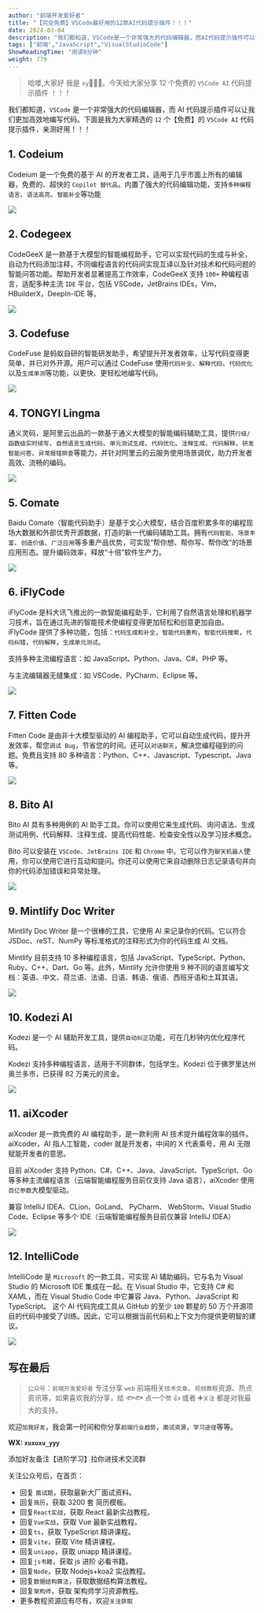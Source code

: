 ```yaml
---
author: "前端开发爱好者"
title: "【完全免费】VSCode最好用的12款AI代码提示插件！！！"
date: 2024-03-04
description: "我们都知道，VSCode是一个非常强大的代码编辑器，而AI代码提示插件可以让我们更加高效地编写代码。下面是我为大家精选的12个【免费】的VSCodeAI代码提示插件，亲测好用！！！1"
tags: ["前端","JavaScript","VisualStudioCode"]
ShowReadingTime: "阅读6分钟"
weight: 779
---
```

> 哈喽,大家好 我是 `xy`👨🏻‍💻。今天给大家分享 12 个免费的 `VSCode AI` 代码提示插件 ！！！

我们都知道，`VSCode` 是一个非常强大的代码编辑器，而 AI 代码提示插件可以让我们更加高效地编写代码。下面是我为大家精选的 `12` 个【免费】的 `VSCode AI` 代码提示插件，亲测好用！！！

1\. Codeium
-----------

Codeium 是一个免费的基于 AI 的开发者工具，适用于几乎市面上所有的编辑器，免费的、超快的 `Copilot 替代品`。内置了强大的代码编辑功能，支持`多种编程语言`、`语法高亮`、`智能补全`等功能

![](https://p3-juejin.byteimg.com/tos-cn-i-k3u1fbpfcp/35cf5e886728489f93d2e7bb542abd7e~tplv-k3u1fbpfcp-jj-mark:3024:0:0:0:q75.awebp#?w=1616&h=883&s=274201&e=png&b=0a0e16)

2\. Codegeex
------------

CodeGeeX 是一款基于大模型的智能编程助手，它可以实现代码的生成与补全，自动为代码添加注释，不同编程语言的代码间实现互译以及针对技术和代码问题的智能问答功能。帮助开发者显著提高工作效率，CodeGeeX 支持 `100+` 种编程语言，适配多种主流 `IDE` 平台，包括 VSCode，JetBrains IDEs，Vim，HBuilderX，DeepIn-IDE 等。

![](https://p3-juejin.byteimg.com/tos-cn-i-k3u1fbpfcp/aba45d34719e4bbcaa2c4f048e84fe59~tplv-k3u1fbpfcp-jj-mark:3024:0:0:0:q75.awebp#?w=1618&h=916&s=152390&e=png&b=070912)

3\. Codefuse
------------

CodeFuse 是蚂蚁自研的智能研发助手，希望提升开发者效率，让写代码变得更简单，并已对外开源。用户可以通过 CodeFuse 使用`代码补全`、`解释代码`、`代码优化`以及`生成单测`等功能，以更快、更轻松地编写代码。

![](https://p3-juejin.byteimg.com/tos-cn-i-k3u1fbpfcp/4f415c613700416bab9e9ea52b21e9b3~tplv-k3u1fbpfcp-jj-mark:3024:0:0:0:q75.awebp#?w=1645&h=938&s=393544&e=png&b=f1f4ff)

4\. TONGYI Lingma
-----------------

通义灵码，是阿里云出品的一款基于通义大模型的智能编码辅助工具，提供`行级/函数级实时续写`、`自然语言生成代码`、`单元测试生成`、`代码优化`、`注释生成`、`代码解释`、`研发智能问答`、`异常报错排查`等能力，并针对阿里云的云服务使用场景调优，助力开发者高效、流畅的编码。

![](https://p3-juejin.byteimg.com/tos-cn-i-k3u1fbpfcp/937ae35624b6484c8cc33c5a34a6098f~tplv-k3u1fbpfcp-jj-mark:3024:0:0:0:q75.awebp#?w=1630&h=918&s=658854&e=png&b=04061e)

5\. Comate
----------

Baidu Comate（智能代码助手）是基于文心大模型，结合百度积累多年的编程现场大数据和外部优秀开源数据，打造的新一代编码辅助工具。拥有`代码智能`、`场景丰富`、`创造价值`、`广泛应用`等多重产品优势，可实现“帮你想、帮你写、帮你改”的场景应用形态。提升编码效率，释放“十倍”软件生产力。

![](https://p3-juejin.byteimg.com/tos-cn-i-k3u1fbpfcp/20227dced7e8419b9e5ca217e111abef~tplv-k3u1fbpfcp-jj-mark:3024:0:0:0:q75.awebp#?w=1619&h=923&s=1016923&e=png&b=1376d9)

6\. iFlyCode
------------

iFlyCode 是科大讯飞推出的一款智能编程助手，它利用了自然语言处理和机器学习技术，旨在通过先进的智能技术使编程变得更加轻松和创意更加自由。iFlyCode 提供了多种功能，包括：`代码生成和补全`，`智能代码重构`，`智能代码搜索`，`代码纠错`，`代码解释`，`生成单元测试`。

支持多种主流编程语言：如 JavaScript、Python、Java、C#、PHP 等。

与主流编辑器无缝集成：如 VSCode、PyCharm、Eclipse 等。

![](https://p3-juejin.byteimg.com/tos-cn-i-k3u1fbpfcp/7338c130c12448a5851079768553e719~tplv-k3u1fbpfcp-jj-mark:3024:0:0:0:q75.awebp#?w=1616&h=937&s=925370&e=png&b=f1f5fd)

7\. Fitten Code
---------------

Fitten Code 是由非十大模型驱动的 AI 编程助手，它可以自动生成代码，提升开发效率，帮您`调试 Bug`，节省您的时间。还可以`对话聊天`，解决您编程碰到的问题。免费且支持 80 多种语言：Python、C++、Javascript、Typescript、Java 等。

![](https://p3-juejin.byteimg.com/tos-cn-i-k3u1fbpfcp/6d5b2ea6a681476e90d2c02c7cb2220e~tplv-k3u1fbpfcp-jj-mark:3024:0:0:0:q75.awebp#?w=1613&h=924&s=293295&e=png&b=373a49)

8\. Bito AI
-----------

Bito AI 具有多种用例的 AI 助手工具。你可以使用它来生成代码、询问语法、生成测试用例、代码解释、注释生成、提高代码性能、检查安全性以及学习技术概念。

Bito 可以安装在 `VSCode`、`JetBrains IDE` 和 `Chrome` 中。它可以作为`聊天机器人`使用，你可以使用它进行互动和提问。你还可以使用它来自动删除日志记录语句并向你的代码添加错误和异常处理。

![](https://p3-juejin.byteimg.com/tos-cn-i-k3u1fbpfcp/0941b63837ca47f389722e43b737f4bc~tplv-k3u1fbpfcp-jj-mark:3024:0:0:0:q75.awebp#?w=1619&h=929&s=617194&e=png&b=f4fbff)

9\. Mintlify Doc Writer
-----------------------

Mintlify Doc Writer 是一个很棒的工具，它使用 AI 来记录你的代码。它以符合 JSDoc、reST、NumPy 等标准格式的注释形式为你的代码生成 AI 文档。

Mintlify 目前支持 10 多种编程语言，包括 JavaScript、TypeScript、Python、Ruby、C++、Dart、Go 等。此外，Mintlify 允许你使用 9 种不同的语言编写文档：英语、中文、荷兰语、法语、日语、韩语、俄语、西班牙语和土耳其语。

![](https://p3-juejin.byteimg.com/tos-cn-i-k3u1fbpfcp/c46b14d8983740429042da6cbbb313ed~tplv-k3u1fbpfcp-jj-mark:3024:0:0:0:q75.awebp#?w=1618&h=919&s=1033252&e=png&b=0f181c)

10\. Kodezi AI
--------------

Kodezi 是一个 AI 辅助开发工具，提供`自动纠正`功能，可在几秒钟内优化程序代码。

Kodezi 支持多种编程语言，适用于不同群体，包括学生。Kodezi 位于佛罗里达州奥兰多市，已获得 82 万美元的资金。

![](https://p3-juejin.byteimg.com/tos-cn-i-k3u1fbpfcp/a27cad0ff3354abe9e7528606d29b6aa~tplv-k3u1fbpfcp-jj-mark:3024:0:0:0:q75.awebp#?w=1645&h=938&s=395352&e=png&b=030917)

11\. aiXcoder
-------------

aiXcoder 是一款免费的 AI 编程助手，是一款利用 AI 技术提升编程效率的插件。aiXcoder，AI 指人工智能，coder 就是开发者，中间的 X 代表乘号，用 AI 无限赋能开发者的意思。

目前 aiXcoder 支持 Python、C#、C++、Java、JavaScript、TypeScript、Go 等多种主流编程语言（云端智能编程服务目前仅支持 Java 语言），aiXcoder 使用`百亿参数`大模型驱动。

兼容 IntelliJ IDEA、CLion、GoLand、 PyCharm、 WebStorm、Visual Studio Code、Eclipse 等多个 IDE（云端智能编程服务目前仅兼容 IntelliJ IDEA）

![](https://p3-juejin.byteimg.com/tos-cn-i-k3u1fbpfcp/e1a86a7384a1454891d0d952f31c258f~tplv-k3u1fbpfcp-jj-mark:3024:0:0:0:q75.awebp#?w=1629&h=927&s=358506&e=png&b=0c0a1a)

12\. IntelliCode
----------------

IntelliCode 是 `Microsoft` 的一款工具，可实现 AI 辅助编码。它与名为 Visual Studio 的 Microsoft IDE 集成在一起。在 Visual Studio 中，它支持 C# 和 XAML，而在 Visual Studio Code 中它兼容 Java、Python、JavaScript 和 TypeScript。 这个 AI 代码完成工具从 GitHub 的至少 `100` 颗星的 50 万个开源项目的代码中接受了训练。因此，它可以根据当前代码和上下文为你提供更明智的建议。

![](https://p3-juejin.byteimg.com/tos-cn-i-k3u1fbpfcp/958e3a78a65541ae98022cec61686498~tplv-k3u1fbpfcp-jj-mark:3024:0:0:0:q75.awebp#?w=1207&h=614&s=101775&e=png&b=4d3789)

写在最后
----

> `公众号`：`前端开发爱好者` 专注分享 `web` 前端相关`技术文章`、`视频教程`资源、热点资讯等，如果喜欢我的分享，给 🐟🐟 点一个`赞` 👍 或者 ➕`关注` 都是对我最大的支持。

欢迎`加我好友`，我会第一时间和你分享`前端行业趋势`，`面试资源`，`学习途径`等等。

**WX: `xuxuxu_yyy`**

添加好友备注【进阶学习】拉你进技术交流群

关注公众号后，在首页：

*   回复 `面试题`，获取最新大厂面试资料。
*   回复`简历`，获取 3200 套 简历模板。
*   回复`React实战`，获取 React 最新实战教程。
*   回复`Vue实战`，获取 Vue 最新实战教程。
*   回复`ts`，获取 TypeScript 精讲课程。
*   回复`vite`，获取 Vite 精讲课程。
*   回复`uniapp`，获取 uniapp 精讲课程。
*   回复`js书籍`，获取 js 进阶 必看书籍。
*   回复`Node`，获取 Nodejs+koa2 实战教程。
*   回复`数据结构算法`，获取数据结构算法教程。
*   回复`架构师`，获取 架构师学习资源教程。
*   更多教程资源应有尽有，欢迎`关注获取`